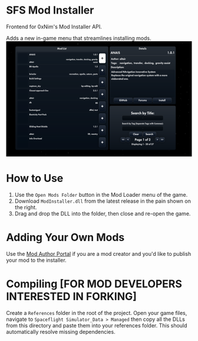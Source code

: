 # SFS Mod Installer
Frontend for 0xNim's Mod Installer API.

Adds a new in-game menu that streamlines installing mods.
![UI](https://github.com/Neptune-Sky/SFSModInstaller/blob/master/UI.png?raw=true)

# How to Use
1. Use the `Open Mods Folder` button in the Mod Loader menu of the game.
2. Download `ModInstaller.dll` from the latest release in the pain shown on the right.
3. Drag and drop the DLL into the folder, then close and re-open the game.

# Adding Your Own Mods
Use the [Mod Author Portal](https://portal.astromods.xyz/) if you are a mod creator and you'd like to publish your mod to the installer. 

# Compiling [FOR MOD DEVELOPERS INTERESTED IN FORKING]
Create a `References` folder in the root of the project. Open your game files, navigate to `Spaceflight Simulator_Data > Managed` then copy all the DLLs from this directory and paste them into your references folder. This should automatically resolve missing dependencies.
